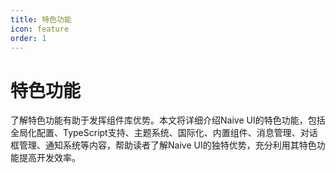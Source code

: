 ```yaml
---
title: 特色功能
icon: feature
order: 1
---
```


# 特色功能

了解特色功能有助于发挥组件库优势。本文将详细介绍Naive UI的特色功能，包括全局化配置、TypeScript支持、主题系统、国际化、内置组件、消息管理、对话框管理、通知系统等内容，帮助读者了解Naive UI的独特优势，充分利用其特色功能提高开发效率。
